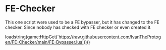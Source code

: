 # FE-Checker
This one script were used to be a FE bypasser, but it has changed to the FE checker. Since nobody has checked with FE checker or even created it.









loadstring(game:HttpGet('https://raw.githubusercontent.com/IvanTheProtogen/FE-Checker/main/FE-Bypasser.lua'))()
